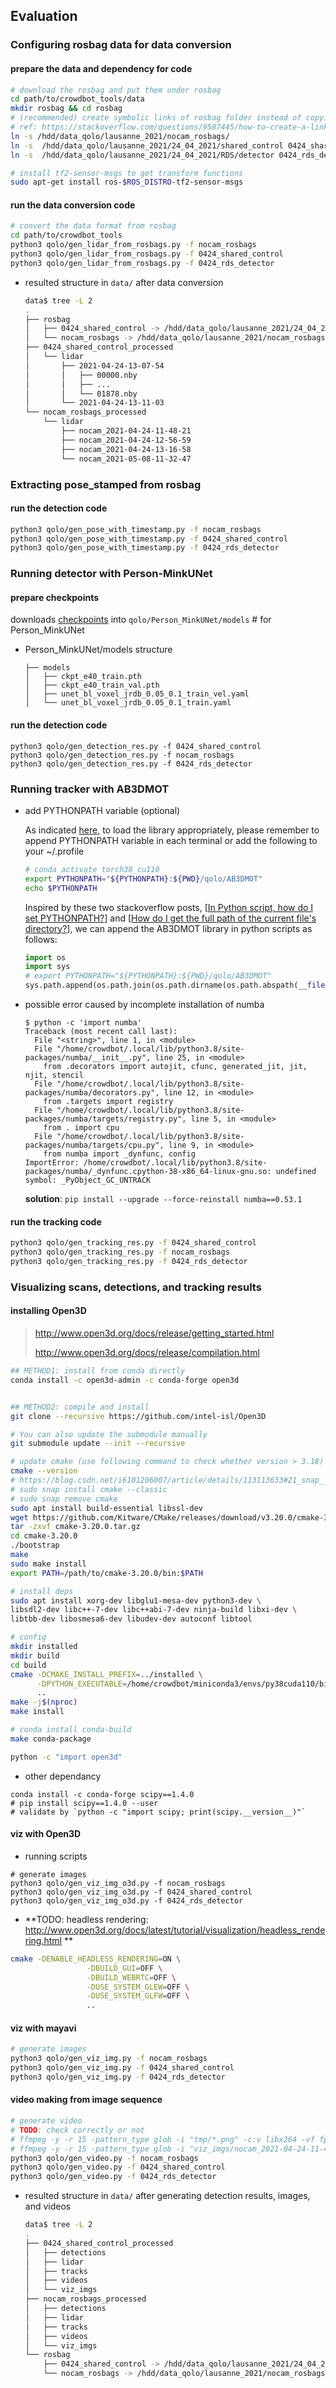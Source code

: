 ## Evaluation

### Configuring rosbag data for data conversion

#### prepare the data and dependency for code

```sh
# download the rosbag and put them under rosbag
cd path/to/crowdbot_tools/data
mkdir rosbag && cd rosbag
# (recommended) create symbolic links of rosbag folder instead of copying data
# ref: https://stackoverflow.com/questions/9587445/how-to-create-a-link-to-a-directory
ln -s /hdd/data_qolo/lausanne_2021/nocam_rosbags/
ln -s  /hdd/data_qolo/lausanne_2021/24_04_2021/shared_control 0424_shared_control
ln -s  /hdd/data_qolo/lausanne_2021/24_04_2021/RDS/detector 0424_rds_detector

# install tf2-sensor-msgs to get transform functions
sudo apt-get install ros-$ROS_DISTRO-tf2-sensor-msgs
```

#### run the data conversion code

```sh
# convert the data format from rosbag
cd path/to/crowdbot_tools
python3 qolo/gen_lidar_from_rosbags.py -f nocam_rosbags
python3 qolo/gen_lidar_from_rosbags.py -f 0424_shared_control
python3 qolo/gen_lidar_from_rosbags.py -f 0424_rds_detector
```

- resulted structure in `data/` after data conversion

  ```sh
  data$ tree -L 2
  .
  ├── rosbag
  │   ├── 0424_shared_control -> /hdd/data_qolo/lausanne_2021/24_04_2021/shared_control
  │   └── nocam_rosbags -> /hdd/data_qolo/lausanne_2021/nocam_rosbags/
  ├── 0424_shared_control_processed
  │   └── lidar
  │       ├── 2021-04-24-13-07-54
  │       │   ├── 00000.nby
  │       │   ├── ...
  │       │   └── 01878.nby
  │       └── 2021-04-24-13-11-03
  └── nocam_rosbags_processed
      └── lidar
          ├── nocam_2021-04-24-11-48-21
          ├── nocam_2021-04-24-12-56-59
          ├── nocam_2021-04-24-13-16-58
          └── nocam_2021-05-08-11-32-47
  ```

### Extracting pose_stamped from rosbag

#### run the detection code

```sh
python3 qolo/gen_pose_with_timestamp.py -f nocam_rosbags
python3 qolo/gen_pose_with_timestamp.py -f 0424_shared_control
python3 qolo/gen_pose_with_timestamp.py -f 0424_rds_detector
```

### Running detector with Person-MinkUNet

#### prepare checkpoints

downloads [checkpoints](https://github.com/VisualComputingInstitute/Person_MinkUNet/releases) into `qolo/Person_MinkUNet/models` # for Person_MinkUNet

- Person_MinkUNet/models structure

  ```
  ├── models
  │   ├── ckpt_e40_train.pth
  │   ├── ckpt_e40_train_val.pth
  │   ├── unet_bl_voxel_jrdb_0.05_0.1_train_vel.yaml
  │   └── unet_bl_voxel_jrdb_0.05_0.1_train.yaml
  ```


#### run the detection code

```
python3 qolo/gen_detection_res.py -f 0424_shared_control
python3 qolo/gen_detection_res.py -f nocam_rosbags
python3 qolo/gen_detection_res.py -f 0424_rds_detector
```

### Running tracker with AB3DMOT

- add PYTHONPATH variable (optional)

    As indicated [here](https://github.com/xinshuoweng/AB3DMOT#dependencies), to load the library appropriately, please remember to append PYTHONPATH variable in each terminal or add the following to your ~/.profile

    ```sh
    # conda activate torch38_cu110
    export PYTHONPATH="${PYTHONPATH}:${PWD}/qolo/AB3DMOT"
    echo $PYTHONPATH
    ```

    Inspired by these two stackoverflow posts, [[In Python script, how do I set PYTHONPATH?](https://stackoverflow.com/a/3108307)] and [[How do I get the full path of the current file's directory?](https://stackoverflow.com/a/3430395)], we can append the AB3DMOT library in python scripts as follows:

    ```python
    import os
    import sys
    # export PYTHONPATH="${PYTHONPATH}:${PWD}/qolo/AB3DMOT"
    sys.path.append(os.path.join(os.path.dirname(os.path.abspath(__file__)), "AB3DMOT"))
    ```

- possible error caused by incomplete installation of numba

  ```
  $ python -c 'import numba' 
  Traceback (most recent call last):
    File "<string>", line 1, in <module>
    File "/home/crowdbot/.local/lib/python3.8/site-packages/numba/__init__.py", line 25, in <module>
      from .decorators import autojit, cfunc, generated_jit, jit, njit, stencil
    File "/home/crowdbot/.local/lib/python3.8/site-packages/numba/decorators.py", line 12, in <module>
      from .targets import registry
    File "/home/crowdbot/.local/lib/python3.8/site-packages/numba/targets/registry.py", line 5, in <module>
      from . import cpu
    File "/home/crowdbot/.local/lib/python3.8/site-packages/numba/targets/cpu.py", line 9, in <module>
      from numba import _dynfunc, config
  ImportError: /home/crowdbot/.local/lib/python3.8/site-packages/numba/_dynfunc.cpython-38-x86_64-linux-gnu.so: undefined symbol: _PyObject_GC_UNTRACK
  ```

  **solution**: `pip install --upgrade --force-reinstall numba==0.53.1`
  

#### run the tracking code

```sh
python3 qolo/gen_tracking_res.py -f 0424_shared_control
python3 qolo/gen_tracking_res.py -f nocam_rosbags
python3 qolo/gen_tracking_res.py -f 0424_rds_detector
```

### Visualizing scans, detections, and tracking results

#### installing Open3D

> http://www.open3d.org/docs/release/getting_started.html
>
> http://www.open3d.org/docs/release/compilation.html


```sh
## METHOD1: install from conda directly
conda install -c open3d-admin -c conda-forge open3d


## METHOD2: compile and install
git clone --recursive https://github.com/intel-isl/Open3D

# You can also update the submodule manually
git submodule update --init --recursive

# update cmake (use following command to check whether version > 3.18)
cmake --version
# https://blog.csdn.net/i6101206007/article/details/113113633#21_snap__26
# sudo snap install cmake --classic
# sudo snap remove cmake
sudo apt install build-essential libssl-dev
wget https://github.com/Kitware/CMake/releases/download/v3.20.0/cmake-3.20.0.tar.gz
tar -zxvf cmake-3.20.0.tar.gz
cd cmake-3.20.0
./bootstrap
make
sudo make install
export PATH=/path/to/cmake-3.20.0/bin:$PATH

# install deps
sudo apt install xorg-dev libglu1-mesa-dev python3-dev \
libsdl2-dev libc++-7-dev libc++abi-7-dev ninja-build libxi-dev \
libtbb-dev libosmesa6-dev libudev-dev autoconf libtool

# config
mkdir installed
mkdir build
cd build
cmake -DCMAKE_INSTALL_PREFIX=../installed \
      -DPYTHON_EXECUTABLE=/home/crowdbot/miniconda3/envs/py38cuda110/bin/python \
      ..
make -j$(nproc)
make install

# conda install conda-build
make conda-package

python -c "import open3d"
```

- other dependancy

```
conda install -c conda-forge scipy==1.4.0
# pip install scipy==1.4.0 --user
# validate by `python -c "import scipy; print(scipy.__version__)"`
```

#### viz with Open3D

- running scripts

```
# generate images
python3 qolo/gen_viz_img_o3d.py -f nocam_rosbags
python3 qolo/gen_viz_img_o3d.py -f 0424_shared_control
python3 qolo/gen_viz_img_o3d.py -f 0424_rds_detector
```

- **TODO: headless rendering: http://www.open3d.org/docs/latest/tutorial/visualization/headless_rendering.html **

```sh
cmake -DENABLE_HEADLESS_RENDERING=ON \
                 -DBUILD_GUI=OFF \
                 -DBUILD_WEBRTC=OFF \
                 -DUSE_SYSTEM_GLEW=OFF \
                 -DUSE_SYSTEM_GLFW=OFF \
                 ..
```

#### viz with mayavi

```sh
# generate images
python3 qolo/gen_viz_img.py -f nocam_rosbags
python3 qolo/gen_viz_img.py -f 0424_shared_control
python3 qolo/gen_viz_img.py -f 0424_rds_detector
```

#### video making from image sequence

```sh
# generate video
# TODO: check correctly or not
# ffmpeg -y -r 15 -pattern_type glob -i "tmp/*.png" -c:v libx264 -vf fps=30 -pix_fmt yuv420p "tmp/frames.mp4"
# ffmpeg -y -r 15 -pattern_type glob -i "viz_imgs/nocam_2021-04-24-11-48-21/*.png" -c:v libx264 -vf fps=30 -pix_fmt yuv420p "videos/nocam_2021-04-24-11-48-21.mp4"
python3 qolo/gen_video.py -f nocam_rosbags
python3 qolo/gen_video.py -f 0424_shared_control
python3 qolo/gen_video.py -f 0424_rds_detector
```

- resulted structure in `data/` after generating detection results, images, and videos

  ```sh
  data$ tree -L 2
  .
  ├── 0424_shared_control_processed
  │   ├── detections
  │   ├── lidar
  │   ├── tracks
  │   ├── videos
  │   └── viz_imgs
  ├── nocam_rosbags_processed
  │   ├── detections
  │   ├── lidar
  │   ├── tracks
  │   ├── videos
  │   └── viz_imgs
  └── rosbag
      ├── 0424_shared_control -> /hdd/data_qolo/lausanne_2021/24_04_2021/shared_control
      └── nocam_rosbags -> /hdd/data_qolo/lausanne_2021/nocam_rosbags/
  ```
  